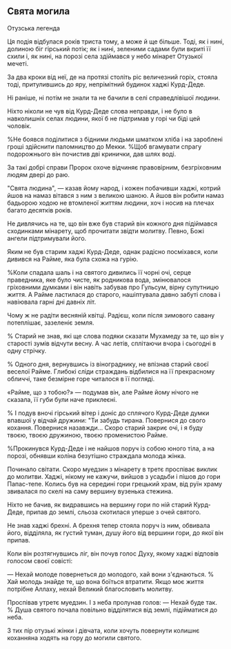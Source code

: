 ## Свята могила

Отузська легенда

Ця подія відбулася років триста тому, а може й ще більше.
Тоді, як і нині, долиною біг гірський потік; як і нині, зеленими садами були вкриті її схили і, як нині, на порозі села здіймався у небо мінарет Отузької мечеті.

За два кроки від неї, де на протязі століть ріс величезний горіх, стояла тоді, притулившись до яру, непрімітний будинок хаджі Курд-Деде.

Ні раніше, ні потім не знали та не бачили в селі справедлівішої людини.

Ніхто ніколи не чув від Курд-Деде слова неправди, і не було в навколишніх селах людини, якої б не підтримав у горі чи біді цей чоловік.

%Не боявся поділитися з бідними людьми шматком хліба і на зароблені грошi здійснити паломництво до Мекки.
%Щоб вгамувати спрагу подорожнього він почистив дві кринички, дав шлях воді.

За такі добрі справи Пророк охоче відчиняє правовірним, безгріховним людям двері до раю.

"Свята людина", — казав йому народ, і кожен побачивши хаджі, котрий йшов на намаз вітався з ним з великою шаною.
А йшов він робити намаз бадьорою ходою не втомленої життям людини, хоч і носив на плечах багато десятків років.

Не дивлячись на те, що він вже був старий він кожного дня підіймався сходинками мінарету, щоб прочитати звідти молитву.
Певно, Божі ангели підтримували його.

Яким не був старим хаджі Курд-Деде, однак радісно посміхався, коли дивився на Райме, яка була схожа на гурію.

%Коли спадала шаль і на святого дивились її чорні очі, серце праведника, яке було чисте, як родникова вода, змінювалося гріховними думками і він навіть забував про Гульсум, вірну супутницю життя.
А Райме ластилася до старого, нашіптувала давно забуті слова і навіювала гарні дні давніх літ.

Чому ж не радіти весняній квітці.
Радієш, коли після зимового савану потеплішає, зазеленіє земля.

% Старий не знав, які ще слова подяки сказати Мухамеду за те, що він у старості зумів відчути весну.
А час летів, сплітаючи вчора і сьогодні в одну стрічку.

% Одного дня, вернувшись із вінограднику, не впізнав старий своєї веселої Райме.
Глибокі сліди страждань відбилися на її прекрасному обличчі, таке безмірне горе читалося в її погляді.

«Райме, що з тобою?» — подумав він, але Райме йому нічого не сказала, її губи були наче приклеєні.

% І подув вночі гірський вітер і доніс до сплячого Курд-Деде думки впавшої у відчай дружини: "Ти забудь тирана.
Повернися до свого кохання.
Повернися назавжди...
Скоро старий закриє очі, і я буду твоєю, твоєю дружиною, твоєю променистою Райме.

%Прокинувся Курд-Деде і не найшов поруч із собою юного тіла, а на порозі, обнявши колiна безутішно страждала молода жінка.

Починало світати.
Скоро муедзин з мінарету в третє проспіває виклик до молитви.
Хаджі, нікому не кажучи, вийшов з усадьби і пішов до гори Папас-тепе.
Колись був на середині гори грецький храм, від руїн храму звивалася по скелі на саму вершину вузенька стежина.

Ніхто не бачив, як видравшись на вершину гори по ній старий Курд-Деде, припав до землі, сльоза скотилася уперше з очей святого.

Не знав хаджі брехні.
А брехня тепер стояла поруч із ним, обвивала його, відділяла, як густий туман, душу його від вершини гори, до якої він припав.

Коли він розтягнувшись ліг, він почув голос Духу, якому хаджі відповів голосом своєї совісті:

— Нехай молоде повернеться до молодого, хай вони з'єднаються.
% Хай молодь знайде те, що вона боїться втратити.
Якщо моє життя потрібне Аллаху, нехай Великий благословить молитву.

Проспівав утретє муедзин.
І з неба пролунав голов: — Нехай буде так.
% Душа святого почала повільно відділятися від землі, підійматися до неба.

З тих пір отузькі жінки і дівчата, коли хочуть повернути колишнє коханняна ходять на гору до могили святого.
